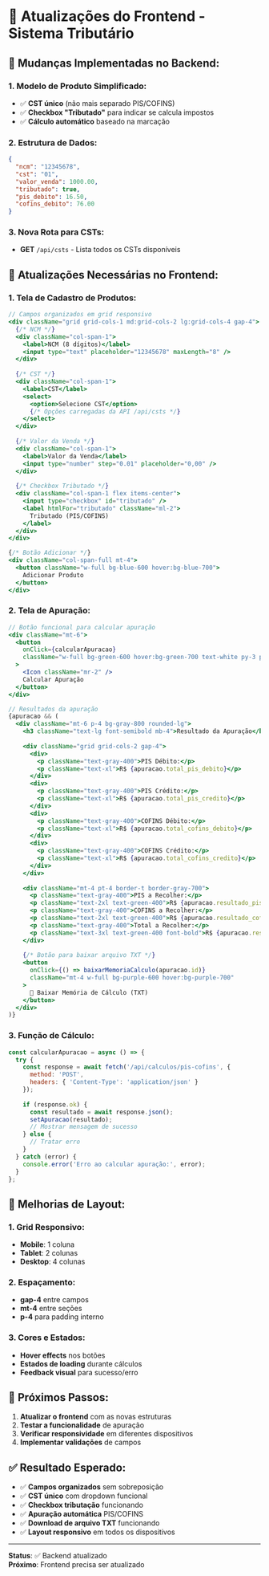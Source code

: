 # 🎨 Atualizações do Frontend - Sistema Tributário

## 🔧 **Mudanças Implementadas no Backend:**

### **1. Modelo de Produto Simplificado:**
- ✅ **CST único** (não mais separado PIS/COFINS)
- ✅ **Checkbox "Tributado"** para indicar se calcula impostos
- ✅ **Cálculo automático** baseado na marcação

### **2. Estrutura de Dados:**
```json
{
  "ncm": "12345678",
  "cst": "01",
  "valor_venda": 1000.00,
  "tributado": true,
  "pis_debito": 16.50,
  "cofins_debito": 76.00
}
```

### **3. Nova Rota para CSTs:**
- **GET** `/api/csts` - Lista todos os CSTs disponíveis

## 🎯 **Atualizações Necessárias no Frontend:**

### **1. Tela de Cadastro de Produtos:**
```jsx
// Campos organizados em grid responsivo
<div className="grid grid-cols-1 md:grid-cols-2 lg:grid-cols-4 gap-4">
  {/* NCM */}
  <div className="col-span-1">
    <label>NCM (8 dígitos)</label>
    <input type="text" placeholder="12345678" maxLength="8" />
  </div>
  
  {/* CST */}
  <div className="col-span-1">
    <label>CST</label>
    <select>
      <option>Selecione CST</option>
      {/* Opções carregadas da API /api/csts */}
    </select>
  </div>
  
  {/* Valor da Venda */}
  <div className="col-span-1">
    <label>Valor da Venda</label>
    <input type="number" step="0.01" placeholder="0,00" />
  </div>
  
  {/* Checkbox Tributado */}
  <div className="col-span-1 flex items-center">
    <input type="checkbox" id="tributado" />
    <label htmlFor="tributado" className="ml-2">
      Tributado (PIS/COFINS)
    </label>
  </div>
</div>

{/* Botão Adicionar */}
<div className="col-span-full mt-4">
  <button className="w-full bg-blue-600 hover:bg-blue-700">
    Adicionar Produto
  </button>
</div>
```

### **2. Tela de Apuração:**
```jsx
// Botão funcional para calcular apuração
<div className="mt-6">
  <button 
    onClick={calcularApuracao}
    className="w-full bg-green-600 hover:bg-green-700 text-white py-3 px-6 rounded-lg"
  >
    <Icon className="mr-2" />
    Calcular Apuração
  </button>
</div>

// Resultados da apuração
{apuracao && (
  <div className="mt-6 p-4 bg-gray-800 rounded-lg">
    <h3 className="text-lg font-semibold mb-4">Resultado da Apuração</h3>
    
    <div className="grid grid-cols-2 gap-4">
      <div>
        <p className="text-gray-400">PIS Débito:</p>
        <p className="text-xl">R$ {apuracao.total_pis_debito}</p>
      </div>
      <div>
        <p className="text-gray-400">PIS Crédito:</p>
        <p className="text-xl">R$ {apuracao.total_pis_credito}</p>
      </div>
      <div>
        <p className="text-gray-400">COFINS Débito:</p>
        <p className="text-xl">R$ {apuracao.total_cofins_debito}</p>
      </div>
      <div>
        <p className="text-gray-400">COFINS Crédito:</p>
        <p className="text-xl">R$ {apuracao.total_cofins_credito}</p>
      </div>
    </div>
    
    <div className="mt-4 pt-4 border-t border-gray-700">
      <p className="text-gray-400">PIS a Recolher:</p>
      <p className="text-2xl text-green-400">R$ {apuracao.resultado_pis}</p>
      <p className="text-gray-400">COFINS a Recolher:</p>
      <p className="text-2xl text-green-400">R$ {apuracao.resultado_cofins}</p>
      <p className="text-gray-400">Total a Recolher:</p>
      <p className="text-3xl text-green-400 font-bold">R$ {apuracao.resultado_total}</p>
    </div>
    
    {/* Botão para baixar arquivo TXT */}
    <button 
      onClick={() => baixarMemoriaCalculo(apuracao.id)}
      className="mt-4 w-full bg-purple-600 hover:bg-purple-700"
    >
      📄 Baixar Memória de Cálculo (TXT)
    </button>
  </div>
)}
```

### **3. Função de Cálculo:**
```jsx
const calcularApuracao = async () => {
  try {
    const response = await fetch('/api/calculos/pis-cofins', {
      method: 'POST',
      headers: { 'Content-Type': 'application/json' }
    });
    
    if (response.ok) {
      const resultado = await response.json();
      setApuracao(resultado);
      // Mostrar mensagem de sucesso
    } else {
      // Tratar erro
    }
  } catch (error) {
    console.error('Erro ao calcular apuração:', error);
  }
};
```

## 🎨 **Melhorias de Layout:**

### **1. Grid Responsivo:**
- **Mobile**: 1 coluna
- **Tablet**: 2 colunas  
- **Desktop**: 4 colunas

### **2. Espaçamento:**
- **gap-4** entre campos
- **mt-4** entre seções
- **p-4** para padding interno

### **3. Cores e Estados:**
- **Hover effects** nos botões
- **Estados de loading** durante cálculos
- **Feedback visual** para sucesso/erro

## 🚀 **Próximos Passos:**

1. **Atualizar o frontend** com as novas estruturas
2. **Testar a funcionalidade** de apuração
3. **Verificar responsividade** em diferentes dispositivos
4. **Implementar validações** de campos

## ✅ **Resultado Esperado:**
- ✅ **Campos organizados** sem sobreposição
- ✅ **CST único** com dropdown funcional
- ✅ **Checkbox tributação** funcionando
- ✅ **Apuração automática** PIS/COFINS
- ✅ **Download de arquivo TXT** funcionando
- ✅ **Layout responsivo** em todos os dispositivos

---

**Status**: ✅ Backend atualizado  
**Próximo**: Frontend precisa ser atualizado
